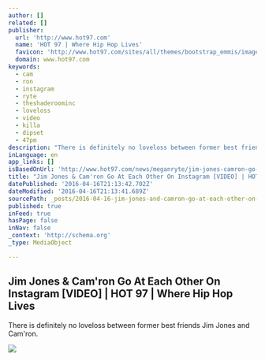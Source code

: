 ```yaml
---
author: []
related: []
publisher:
  url: 'http://www.hot97.com'
  name: 'HOT 97 | Where Hip Hop Lives'
  favicon: 'http://www.hot97.com/sites/all/themes/bootstrap_emmis/images/sites/wqht/favicon.ico'
  domain: www.hot97.com
keywords:
  - cam
  - ron
  - instagram
  - ryte
  - theshaderoominc
  - loveloss
  - video
  - killa
  - dipset
  - 47pm
description: "There is definitely no loveloss between former best friends Jim Jones and Cam'ron."
inLanguage: en
app_links: []
isBasedOnUrl: 'http://www.hot97.com/news/meganryte/jim-jones-camron-go-each-other-instagram-video'
title: "Jim Jones & Cam'ron Go At Each Other On Instagram [VIDEO] | HOT 97 | Where Hip Hop Lives"
datePublished: '2016-04-16T21:13:42.702Z'
dateModified: '2016-04-16T21:13:41.689Z'
sourcePath: _posts/2016-04-16-jim-jones-and-camron-go-at-each-other-on-instagram-video-or.md
published: true
inFeed: true
hasPage: false
inNav: false
_context: 'http://schema.org'
_type: MediaObject

---
```

<article style=""><h1>Jim Jones &amp; Cam'ron Go At Each Other On Instagram [VIDEO] | HOT 97 | Where Hip Hop Lives</h1><p>There is definitely no loveloss between former best friends Jim Jones and Cam'ron.</p><img src="http://www.hot97.com/sites/g/files/exi706/f/article-images-featured/997471-393631.png" /></article>